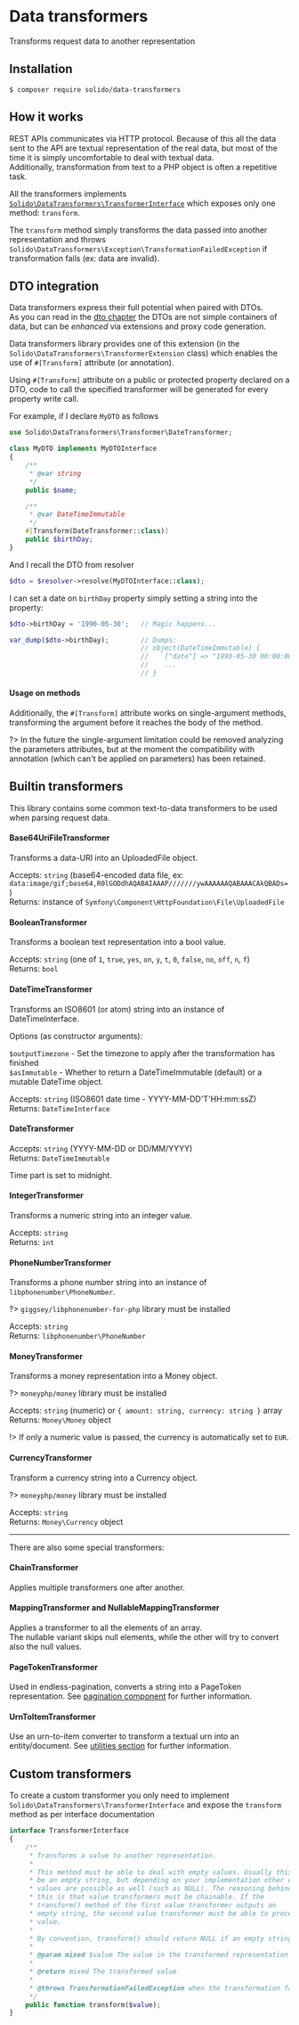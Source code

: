 # Data transformers

Transforms request data to another representation

## Installation

```shell
$ composer require solido/data-transformers
```

## How it works

REST APIs communicates via HTTP protocol. Because of this all the data sent to the API are textual representation
of the real data, but most of the time it is simply uncomfortable to deal with textual data.  
Additionally, transformation from text to a PHP object is often a repetitive task.

All the transformers implements [`Solido\DataTransformers\TransformerInterface`](https://github.com/solid-o/data-transformers/blob/master/src/TransformerInterface.php)
which exposes only one method: `transform`.

The `transform` method simply transforms the data passed into another representation and throws 
`Solido\DataTransformers\Exception\TransformationFailedException` if transformation fails (ex: data are invalid).

## DTO integration

Data transformers express their full potential when paired with DTOs.  
As you can read in the [dto chapter](./dto.md?id=data-transfer-objects) the DTOs are not simple containers of data, but can be
*enhanced* via extensions and proxy code generation.

Data transformers library provides one of this extension (in the `Solido\DataTransformers\TransformerExtension` class)
which enables the use of `#[Transform]` attribute (or annotation).

Using `#[Transform]` attribute on a public or protected property declared on a DTO, code to call the specified transformer
will be generated for every property write call.

For example, if I declare `MyDTO` as follows

```php
use Solido\DataTransformers\Transformer\DateTransformer;

class MyDTO implements MyDTOInterface
{
    /**
     * @var string
     */
    public $name;

    /**
     * @var DateTimeImmutable
     */
    #[Transform(DateTransformer::class)]
    public $birthDay;
}
```

And I recall the DTO from resolver

```php
$dto = $resolver->resolve(MyDTOInterface::class);
```

I can set a date on `birthDay` property simply setting a string into the property:

```php
$dto->birthDay = '1990-05-30';   // Magic happens...

var_dump($dto->birthDay);        // Dumps:
                                 // object(DateTimeImmutable) {
                                 //    ["date"] => "1990-05-30 00:00:00.000000"
                                 //    ...
                                 // }
```

#### Usage on methods

Additionally, the `#[Transform]` attribute works on single-argument methods, transforming the argument
before it reaches the body of the method.

?> In the future the single-argument limitation could be removed analyzing the parameters attributes,
but at the moment the compatibility with annotation (which can't be applied on parameters) has been retained.

## Builtin transformers

This library contains some common text-to-data transformers to be used when parsing request data.

#### Base64UriFileTransformer

Transforms a data-URI into an UploadedFile object.

Accepts: `string` (base64-encoded data file, ex: `data:image/gif;base64,R0lGODdhAQABAIAAAP///////ywAAAAAAQABAAACAkQBADs=`)<br>
Returns: instance of `Symfony\Component\HttpFoundation\File\UploadedFile`

#### BooleanTransformer

Transforms a boolean text representation into a bool value.

Accepts: `string` (one of `1`, `true`, `yes`, `on`, `y`, `t`, `0`, `false`, `no`, `off`, `n`, `f`)  
Returns: `bool`

#### DateTimeTransformer

Transforms an ISO8601 (or atom) string into an instance of DateTimeInterface.

Options (as constructor arguments):

`$outputTimezone` - Set the timezone to apply after the transformation has finished  
`$asImmutable` - Whether to return a DateTimeImmutable (default) or a mutable DateTime object.

Accepts: `string` (ISO8601 date time - YYYY-MM-DD'T'HH:mm:ssZ)  
Returns: `DateTimeInterface`

#### DateTransformer

Accepts: `string` (YYYY-MM-DD or DD/MM/YYYY)  
Returns: `DateTimeImmutable`

Time part is set to midnight.

#### IntegerTransformer

Transforms a numeric string into an integer value.

Accepts: `string`  
Returns: `int`

#### PhoneNumberTransformer

Transforms a phone number string into an instance of `libphonenumber\PhoneNumber`.

?> `giggsey/libphonenumber-for-php` library must be installed

Accepts: `string`  
Returns: `libphonenumber\PhoneNumber`

#### MoneyTransformer

Transforms a money representation into a Money object.

?> `moneyphp/money` library must be installed

Accepts: `string` (numeric) or `{ amount: string, currency: string }` array  
Returns: `Money\Money` object

!> If only a numeric value is passed, the currency is automatically set to `EUR`.

#### CurrencyTransformer

Transform a currency string into a Currency object.

?> `moneyphp/money` library must be installed

Accepts: `string`  
Returns: `Money\Currency` object

---

There are also some special transformers:

#### ChainTransformer

Applies multiple transformers one after another.

#### MappingTransformer and NullableMappingTransformer

Applies a transformer to all the elements of an array.  
The nullable variant skips null elements, while the other will try to convert also the null values.

#### PageTokenTransformer

Used in endless-pagination, converts a string into a PageToken representation. See 
[pagination component](./pagination.md) for further information.

#### UrnToItemTransformer

Use an urn-to-item converter to transform a textual urn into an entity/document. See
[utilities section](./utilities.md?id=uniform-resource-name) for further information.

## Custom transformers

To create a custom transformer you only need to implement `Solido\DataTransformers\TransformerInterface` and expose
the `transform` method as per interface documentation

```php
interface TransformerInterface
{
    /**
     * Transforms a value to another representation.
     *
     * This method must be able to deal with empty values. Usually this will
     * be an empty string, but depending on your implementation other empty
     * values are possible as well (such as NULL). The reasoning behind
     * this is that value transformers must be chainable. If the
     * transform() method of the first value transformer outputs an
     * empty string, the second value transformer must be able to process that
     * value.
     *
     * By convention, transform() should return NULL if an empty string is passed.
     *
     * @param mixed $value The value in the transformed representation
     *
     * @return mixed The transformed value
     *
     * @throws TransformationFailedException when the transformation fails.
     */
    public function transform($value);
}
```
